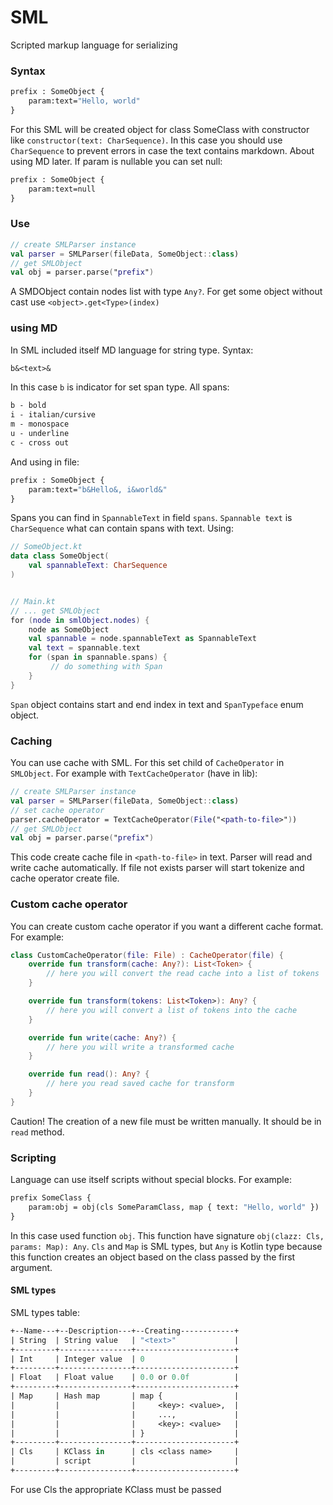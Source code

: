 # SML
Scripted markup language for serializing

### Syntax
```sml
prefix : SomeObject {
    param:text="Hello, world"
}
```
For this SML will be created object for class SomeClass with constructor like `constructor(text: CharSequence)`.
In this case you should use `CharSequence` to prevent errors in case the text contains markdown. About using MD later.
If param is nullable you can set null:
```sml
prefix : SomeObject {
    param:text=null
}
```

### Use
```kt
// create SMLParser instance
val parser = SMLParser(fileData, SomeObject::class)
// get SMLObject
val obj = parser.parse("prefix")
```

A SMDObject contain nodes list with type `Any?`. For get some object without cast use `<object>.get<Type>(index)`

### using MD
In SML included itself MD language for string type.
Syntax:
```sml
b&<text>&
```
In this case `b` is indicator for set span type.
All spans:
```sml
b - bold
i - italian/cursive
m - monospace
u - underline
c - cross out
```
And using in file:
```sml
prefix : SomeObject {
    param:text="b&Hello&, i&world&"
}
```
Spans you can find in `SpannableText` in field `spans`. `Spannable text` is `CharSequence` what can contain spans with text.
Using:
```kt
// SomeObject.kt
data class SomeObject(
    val spannableText: CharSequence
)


// Main.kt
// ... get SMLObject
for (node in smlObject.nodes) {
    node as SomeObject
    val spannable = node.spannableText as SpannableText
    val text = spannable.text
    for (span in spannable.spans) {
         // do something with Span
    }
}
```
`Span` object contains start and end index in text and `SpanTypeface` enum object.

### Caching
You can use cache with SML. For this set child of `CacheOperator` in `SMLObject`.
For example with `TextCacheOperator` (have in lib):
```kt
// create SMLParser instance
val parser = SMLParser(fileData, SomeObject::class)
// set cache operator
parser.cacheOperator = TextCacheOperator(File("<path-to-file>"))
// get SMLObject
val obj = parser.parse("prefix")
```
This code create cache file in `<path-to-file>` in text. Parser will read and write cache automatically. If file not exists parser will start tokenize and cache operator create file.

### Custom cache operator
You can create custom cache operator if you want a different cache format.
For example:
```kt
class CustomCacheOperator(file: File) : CacheOperator(file) {
    override fun transform(cache: Any?): List<Token> {
        // here you will convert the read cache into a list of tokens
    }

    override fun transform(tokens: List<Token>): Any? {
        // here you will convert a list of tokens into the cache
    }

    override fun write(cache: Any?) {
        // here you will write a transformed cache
    }

    override fun read(): Any? {
        // here you read saved cache for transform
    }
}
```
Caution! The creation of a new file must be written manually. It should be in `read` method.

### Scripting
Language can use itself scripts without special blocks. For example:
```sml
prefix SomeClass {
    param:obj = obj(cls SomeParamClass, map { text: "Hello, world" })
}
```
In this case used function `obj`. This function have signature `obj(clazz: Cls, params: Map): Any`. `Cls` and `Map` is SML types, but `Any` is Kotlin type because this function creates an object based on the class passed by the first argument.

#### SML types
SML types table:
```sml
+--Name---+--Description---+--Creating------------+
| String  | String value   | "<text>"             |
+---------+----------------+----------------------+
| Int     | Integer value  | 0                    |
+---------+----------------+----------------------+
| Float   | Float value    | 0.0 or 0.0f          |
+---------+----------------+----------------------+
| Map     | Hash map       | map {                |
|         |                |     <key>: <value>,  |
|         |                |     ...,             |
|         |                |     <key>: <value>   |
|         |                | }                    |
+---------+----------------+----------------------+
| Cls     | KClass in      | cls <class name>     |
|         | script         |                      |
+---------+----------------+----------------------+
```
For use Cls the appropriate KClass must be passed